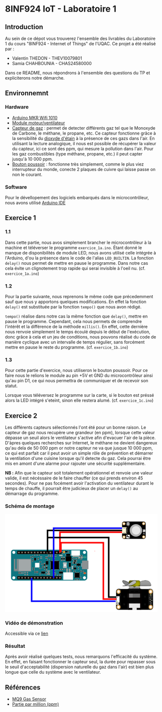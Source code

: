 # 8INF924 IoT - Laboratoire 1
## Introduction
Au sein de ce dépot vous trouverez l'ensemble des livrables du Laboratoire 1 du cours "8INF924 - Internet of Things" de l'UQAC. Ce projet a été réalisé par :
- Valentin THEDON - THEV10079801
- Samia CHAHBOUNIA - CHAS24580000

Dans ce README, nous répondrons à l'ensemble des questions du TP et expliciterons notre démarche.
## Environnemnt
### Hardware
- [Arduino MKR Wifi 1010](https://docs.arduino.cc/hardware/mkr-wifi-1010)
- [Module moteur/ventilateur](https://wiki.dfrobot.com/Gravity__130_DC_Motor_SKU__DFR0411)
- [Capteur de gaz](https://wiki.dfrobot.com/Analog_Gas_Sensor_MQ9__SKU_SEN0134) : permet de detecter différents gaz tel que le Monoxyde de Carbone, le méthane, le propane, etc. Ce capteur fonctionne grâce à la sensibilité du [dioxyde d'étain](https://fr.wikipedia.org/wiki/Dioxyde_d%27%C3%A9tain) à la présence de ces gazs dans l'air. En utilisant la lecture analogique, il nous est possible de récupérer la valeur du capteur, ici ce sont des ppm, qui mesure la pollution dans l'air. Pour les gaz combustibles (type méthane, propane, etc.) il peut capter jusqu'à 10 000 ppm.
- [Bouton poussoir](https://wiki.dfrobot.com/DFRobot_Digital_Push_Button_SKU_DFR0029) : fonctionne très simplement, comme le plus viez interrupteur du monde, conecte 2 plaques de cuivre qui laisse passe on non le courant.
### Software
Pour le dévellopement des logiciels embarqués dans le microcontrôleur, nous avons utilisé [Arduino IDE](https://wiki-content.arduino.cc/en/software)
## Exercice 1
### 1.1
Dans cette partie, nous avos simplement brancher le microcontrôleur à la machine et téléverser le programme `exercice_1a.ino`. Étant donné le manque de disponibilités de module LED, nous avons utilisé celle intégrée à l'Arduino, d'ou la présence dans le code de l'alias `LED_BUILTIN`. La fonction `delay()` nous permet de mettre en pause le programme. Dans notre cas cela évite un clignotement trop rapide qui serai invisible à l'oeil nu. (cf. `exercice_1a.ino`)
### 1.2
Pour la partie suivante, nous reprenons le même code que précedemment sauf que nous y apportons quelques modifications. En effet la fonction `delay()` est substituée par la fonction `tempo()` que nous avon rédigé.

`tempo()` réalise dans notre cas la même fonction que `delay()`, mettre en pause le programme. Cependant, cela nous permets de comprendre l'intérêt et la différence de la méthode `millis()`. En effet, cette dernière nous renvoie simplement le temps écoulé depuis le début de l'exécution, donc grâce à cela et un jeu de conditions, nous pouvons réalisé du code de manière cyclique avec un intervalle de temps régulier, sans forcément mettre en pause le reste du programme. (cf. `exercice_1b.ino`)
### 1.3
Pour cette partie d'exercice, nous utiliseron le bouton poussoir. Pour ce faire nous le relions le module au pin +5V et GND du microcontrôleur ainsi qu'au pin D1, ce qui nous permettra de communiquer et de recevoir son statut. 

Lorsque vous téléversez le programme sur la carte, si le bouton est préssé alors la LED intégré s'eteint, sinon elle restera alumé. (cf. `exercice_1c.ino`)

## Exercice 2
Les différents capteurs sélectionnés l'ont été pour un bonne raison. Le capteur de gaz nous recupère une grandeur (en ppm), lorsque cette valeur dépasse un seuil alors le ventilateur s'active afin d'evacuer l'air de la pièce. D'àpres quelques recherches sur Internet, le méthane ne devient dangereux qu'au dela de 50 000 ppm or notre capteur ne va que jusque 10 000 ppm, ce qui est parfait car il peut avoir un simple rôle de prévention et démarrer la ventilation d'une cuisine lorsque qu'il detecte du gaz. Cela pourrai être mis en amont d'une alarme pour rajouter une sécurité supplémentaire.

**NB :** Afin que le capteur soit totalement opérationnel et renvoie une valeur valide, il est nécéssaire de le faire chauffer (ce qui prends environ 45 secondes). Pour ne pas focément avoir l'activation du ventilateur durant le temps de chauffe, il pourrait être judicieux de placer un `delay()` au démarrage du programme. 
### Schéma de montage
![Schéma de montage](/schema.png "Schéma de montage")
### Vidéo de démonstration
Accessible via ce [lien](https://youtu.be/PYr5y6yWB10)
### Résultat
Après avoir réalisé quelques tests, nous remarquons l'efficacité du système. En effet, en faisant fonctionner le capteur seul, la durée pour repasser sous le seuil d'acceptabilité (dispersion naturelle du gaz dans l'air) est bien plus longue que celle du système avec le ventilateur.
## Références
- [MQ9 Gas Sensor](https://fr.wikipedia.org/wiki/Capteur_de_gaz_MQ-9)
- [Partie par million (ppm)](https://fr.wikipedia.org/wiki/Partie_par_million)